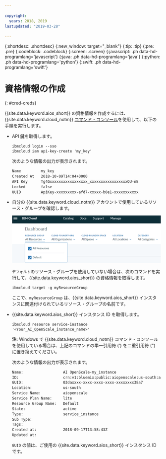 ```yaml
---

copyright:
  years: 2018, 2019
lastupdated: "2019-03-28"

---
```


{:shortdesc: .shortdesc}
{:new_window: target="_blank"}
{:tip: .tip}
{:pre: .pre}
{:codeblock: .codeblock}
{:screen: .screen}
{:javascript: .ph data-hd-programlang='javascript'}
{:java: .ph data-hd-programlang='java'}
{:python: .ph data-hd-programlang='python'}
{:swift: .ph data-hd-programlang='swift'}

# 資格情報の作成
{: #cred-creds}

{{site.data.keyword.aios_short}} の資格情報を作成するには、{{site.data.keyword.cloud_notm}} [コマンド・コンソール](/docs/cli?topic=cloud-cli-ibmcloud-cli)を使用して、以下の手順を実行します。

- API 鍵を取得します。

    ```curl
    ibmcloud login --sso
    ibmcloud iam api-key-create 'my_key'
    ```

    次のような情報の出力が表示されます。

    ```bash
    Name         my_key
    Created At   2018-10-09T14:04+0000
    API Key      Tg4Gxxxxxxxxxxxxxxxxx_xxxxxxxxxxxxxxxxxQU-nE
    Locked       false
    UUID         ApiKey-xxxxxxxxx-afd7-xxxxx-b0e1-xxxxxxxxxxx
    ```
- 自分の {{site.data.keyword.cloud_notm}} アカウントで使用しているリソース・グループを確認します。

  ![クラウド内のリソース・グループ](images/cloud-resource.png)

  `デフォルト`のリソース・グループを使用していない場合は、次のコマンドを実行して、{{site.data.keyword.aios_short}} の資格情報を取得します。

   ```curl
   ibmcloud target -g myResourceGroup
   ```

  ここで、`myResourceGroup` は、{{site.data.keyword.aios_short}} インスタンスに関連付けられているリソース・グループの名前です。

- {{site.data.keyword.aios_short}} インスタンス ID を取得します。

    ```curl
    ibmcloud resource service-instance '<Your_AI_OpenScale_instance_name>'
    ```
    **注:** Windows で {{site.data.keyword.cloud_notm}} コマンド・コンソールを使用している場合は、上記のコマンドの単一引用符 (') を二重引用符 (") に置き換えてください。

    次のような情報の出力が表示されます。

    ```bash
    Name:                  AI OpenScale-my_instance
    ID:                    crn:v1:bluemix:public:aiopenscale:us-south:a/c2f2xxxxxxxxxxxx867::
    GUID:                  03daxxxx-xxxx-xxxx-xxxx-xxxxxxxx38a7
    Location:              us-south
    Service Name:          aiopenscale
    Service Plan Name:     lite
    Resource Group Name:   Default
    State:                 active
    Type:                  service_instance
    Sub Type:
    Tags:
    Created at:            2018-09-17T13:58:43Z
    Updated at:
    ```

    `GUID` の値は、ご使用の {{site.data.keyword.aios_short}} インスタンス ID です。
